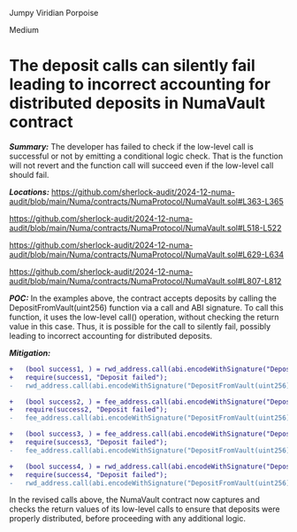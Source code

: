 Jumpy Viridian Porpoise

Medium

# The deposit calls can silently fail leading to incorrect accounting for distributed deposits in NumaVault contract

***Summary:***
The developer has failed to check if the low-level call is successful or not by emitting a conditional logic check. That is the function will not revert and the function call will succeed even if the low-level call should fail.

***Locations:***
https://github.com/sherlock-audit/2024-12-numa-audit/blob/main/Numa/contracts/NumaProtocol/NumaVault.sol#L363-L365

https://github.com/sherlock-audit/2024-12-numa-audit/blob/main/Numa/contracts/NumaProtocol/NumaVault.sol#L518-L522

https://github.com/sherlock-audit/2024-12-numa-audit/blob/main/Numa/contracts/NumaProtocol/NumaVault.sol#L629-L634

https://github.com/sherlock-audit/2024-12-numa-audit/blob/main/Numa/contracts/NumaProtocol/NumaVault.sol#L807-L812

***POC:***
In the examples above, the contract accepts deposits by calling the DepositFromVault(uint256) function via a call and ABI signature. To call this function, it uses the low-level call() operation, without checking the return value in this case. Thus, it is possible for the call to silently fail, possibly leading to incorrect accounting for distributed deposits.

***Mitigation:***
```diff
+   (bool success1, ) = rwd_address.call(abi.encodeWithSignature("DepositFromVault(uint256)", rwd));
+   require(success1, "Deposit failed");
-   rwd_address.call(abi.encodeWithSignature("DepositFromVault(uint256)", rwd));

+   (bool success2, ) = fee_address.call(abi.encodeWithSignature("DepositFromVault(uint256)",feeAmount)); 
+   require(success2, "Deposit failed");
-   fee_address.call(abi.encodeWithSignature("DepositFromVault(uint256)",feeAmount));

+   (bool success3, ) = fee_address.call(abi.encodeWithSignature("DepositFromVault(uint256)", feeAmount));
+   require(success3, "Deposit failed");
-   fee_address.call(abi.encodeWithSignature("DepositFromVault(uint256)", feeAmount));

+   (bool success4, ) = rwd_address.call(abi.encodeWithSignature("DepositFromVault(uint256)", extractedRwdFromDebt));
+   require(success4, "Deposit failed");
-   rwd_address.call(abi.encodeWithSignature("DepositFromVault(uint256)", extractedRwdFromDebt));
```
In the revised calls above, the NumaVault contract now captures and checks the return values of its low-level calls to ensure that deposits were properly distributed, before proceeding with any additional logic.